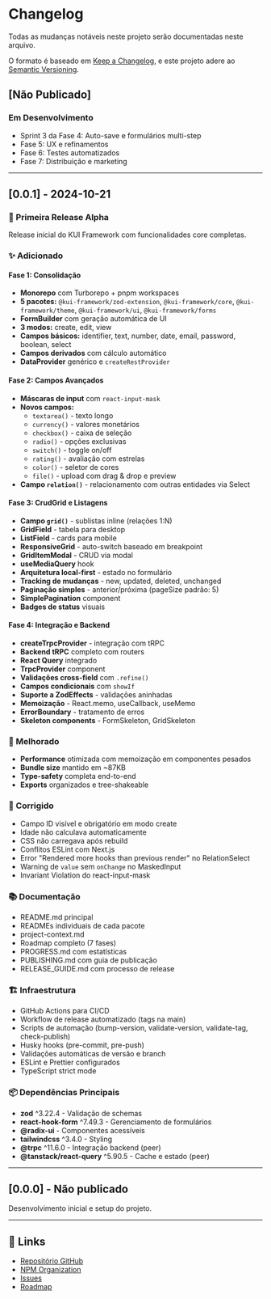 # Changelog

Todas as mudanças notáveis neste projeto serão documentadas neste arquivo.

O formato é baseado em [Keep a Changelog](https://keepachangelog.com/pt-BR/1.0.0/),
e este projeto adere ao [Semantic Versioning](https://semver.org/lang/pt-BR/).

## [Não Publicado]

### Em Desenvolvimento
- Sprint 3 da Fase 4: Auto-save e formulários multi-step
- Fase 5: UX e refinamentos
- Fase 6: Testes automatizados
- Fase 7: Distribuição e marketing

---

## [0.0.1] - 2024-10-21

### 🎉 Primeira Release Alpha

Release inicial do KUI Framework com funcionalidades core completas.

### ✨ Adicionado

#### Fase 1: Consolidação
- **Monorepo** com Turborepo + pnpm workspaces
- **5 pacotes:** `@kui-framework/zod-extension`, `@kui-framework/core`, `@kui-framework/theme`, `@kui-framework/ui`, `@kui-framework/forms`
- **FormBuilder** com geração automática de UI
- **3 modos:** create, edit, view
- **Campos básicos:** identifier, text, number, date, email, password, boolean, select
- **Campos derivados** com cálculo automático
- **DataProvider** genérico e `createRestProvider`

#### Fase 2: Campos Avançados
- **Máscaras de input** com `react-input-mask`
- **Novos campos:**
  - `textarea()` - texto longo
  - `currency()` - valores monetários
  - `checkbox()` - caixa de seleção
  - `radio()` - opções exclusivas
  - `switch()` - toggle on/off
  - `rating()` - avaliação com estrelas
  - `color()` - seletor de cores
  - `file()` - upload com drag & drop e preview
- **Campo `relation()`** - relacionamento com outras entidades via Select

#### Fase 3: CrudGrid e Listagens
- **Campo `grid()`** - sublistas inline (relações 1:N)
- **GridField** - tabela para desktop
- **ListField** - cards para mobile
- **ResponsiveGrid** - auto-switch baseado em breakpoint
- **GridItemModal** - CRUD via modal
- **useMediaQuery** hook
- **Arquitetura local-first** - estado no formulário
- **Tracking de mudanças** - new, updated, deleted, unchanged
- **Paginação simples** - anterior/próxima (pageSize padrão: 5)
- **SimplePagination** component
- **Badges de status** visuais

#### Fase 4: Integração e Backend
- **createTrpcProvider** - integração com tRPC
- **Backend tRPC** completo com routers
- **React Query** integrado
- **TrpcProvider** component
- **Validações cross-field** com `.refine()`
- **Campos condicionais** com `showIf`
- **Suporte a ZodEffects** - validações aninhadas
- **Memoização** - React.memo, useCallback, useMemo
- **ErrorBoundary** - tratamento de erros
- **Skeleton components** - FormSkeleton, GridSkeleton

### 🔧 Melhorado

- **Performance** otimizada com memoização em componentes pesados
- **Bundle size** mantido em ~87KB
- **Type-safety** completa end-to-end
- **Exports** organizados e tree-shakeable

### 🐛 Corrigido

- Campo ID visível e obrigatório em modo create
- Idade não calculava automaticamente
- CSS não carregava após rebuild
- Conflitos ESLint com Next.js
- Error "Rendered more hooks than previous render" no RelationSelect
- Warning de `value` sem `onChange` no MaskedInput
- Invariant Violation do react-input-mask

### 📚 Documentação

- README.md principal
- READMEs individuais de cada pacote
- project-context.md
- Roadmap completo (7 fases)
- PROGRESS.md com estatísticas
- PUBLISHING.md com guia de publicação
- RELEASE_GUIDE.md com processo de release

### 🏗️ Infraestrutura

- GitHub Actions para CI/CD
- Workflow de release automatizado (tags na main)
- Scripts de automação (bump-version, validate-version, validate-tag, check-publish)
- Husky hooks (pre-commit, pre-push)
- Validações automáticas de versão e branch
- ESLint e Prettier configurados
- TypeScript strict mode

### 📦 Dependências Principais

- **zod** ^3.22.4 - Validação de schemas
- **react-hook-form** ^7.49.3 - Gerenciamento de formulários
- **@radix-ui** - Componentes acessíveis
- **tailwindcss** ^3.4.0 - Styling
- **@trpc** ^11.6.0 - Integração backend (peer)
- **@tanstack/react-query** ^5.90.5 - Cache e estado (peer)

---

## [0.0.0] - Não publicado

Desenvolvimento inicial e setup do projeto.

---

## 🔗 Links

- [Repositório GitHub](https://github.com/kennyjsa/kui)
- [NPM Organization](https://www.npmjs.com/org/kui)
- [Issues](https://github.com/kennyjsa/kui/issues)
- [Roadmap](https://github.com/kennyjsa/kui/tree/develop/roadmap)

